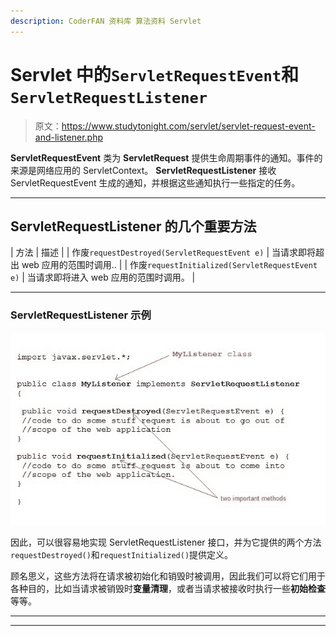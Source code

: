 ```yaml
---
description: CoderFAN 资料库 算法资料 Servlet
---
```


# Servlet 中的`ServletRequestEvent`和`ServletRequestListener`

> 原文：<https://www.studytonight.com/servlet/servlet-request-event-and-listener.php>

**ServletRequestEvent** 类为 **ServletRequest** 提供生命周期事件的通知。事件的来源是网络应用的 ServletContext。 **ServletRequestListener** 接收 ServletRequestEvent 生成的通知，并根据这些通知执行一些指定的任务。

* * *

## ServletRequestListener 的几个重要方法

| 方法 | 描述 |
| 作废`requestDestroyed(ServletRequestEvent e)` | 当请求即将超出 web 应用的范围时调用.. |
| 作废`requestInitialized(ServletRequestEvent e)` | 当请求即将进入 web 应用的范围时调用。 |

* * *

### ServletRequestListener 示例

![ServletRequestListener example](img/04b1036aaf55e5f7114bd0a3d9dfa37a.png)

因此，可以很容易地实现 ServletRequestListener 接口，并为它提供的两个方法`requestDestroyed()`和`requestInitialized()`提供定义。

顾名思义，这些方法将在请求被初始化和销毁时被调用，因此我们可以将它们用于各种目的，比如当请求被销毁时**变量清理**，或者当请求被接收时执行一些**初始检查**等等。

* * *

* * *